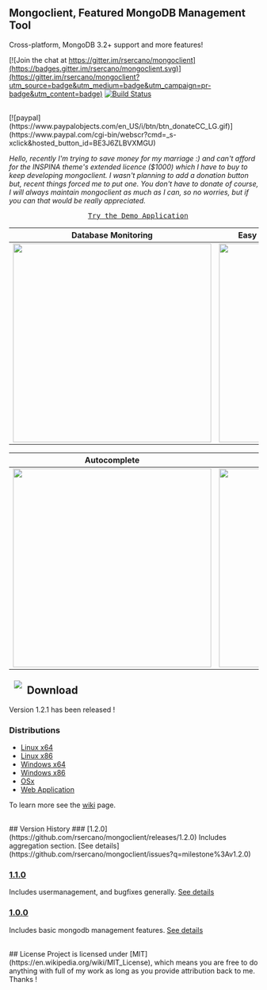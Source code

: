 ## Mongoclient, Featured MongoDB Management Tool
Cross-platform, MongoDB 3.2+ support and more features!

[![Join the chat at https://gitter.im/rsercano/mongoclient](https://badges.gitter.im/rsercano/mongoclient.svg)](https://gitter.im/rsercano/mongoclient?utm_source=badge&utm_medium=badge&utm_campaign=pr-badge&utm_content=badge)                                          [![Build Status](https://travis-ci.org/rsercano/mongoclient.svg?branch=master)](https://travis-ci.org/rsercano/mongoclient)

<br/>
[![paypal](https://www.paypalobjects.com/en_US/i/btn/btn_donateCC_LG.gif)](https://www.paypal.com/cgi-bin/webscr?cmd=_s-xclick&hosted_button_id=BE3J6ZLBVXMGU)

*Hello, recently I'm trying to save money for my marriage :) and can't afford for the INSPINA theme's extended licence ($1000) which I have to buy to keep developing mongoclient. I wasn't planning to add a donation button but, recent things forced me to put one. You don't have to donate of course, I will always maintain mongoclient as much as I can, so no worries, but if you can that would be really appreciated.*

<pre align="center">
  <a href="http://www.mongoclient.com:3000">Try the Demo Application</a>
</pre>

   Database Monitoring     | Easy GridFS, Dump/Restore Management
:-------------------------:|:-------------------------:
<img src="http://mongoclient.com/img/ss/main_view.png" width="400">  | <img src="http://mongoclient.com/img/ss/file.png" width="400">

   Autocomplete     | User Management
:-------------------------:|:-------------------------:
<img src="http://mongoclient.com/img/ss/auto_complete.png" width="400">  | <img src="http://mongoclient.com/img/ss/um.png" width="400">

<a href="http://www.mongoclient.com"><img src="http://www.mongoclient.com/img/logo/head_only_medium.png" align="left" hspace="10" vspace="6"></a>

## Download
Version 1.2.1 has been released ! 

### Distributions

* [Linux x64](https://github.com/rsercano/mongoclient/releases/download/1.2.1/linux-portable-x64.zip)
* [Linux x86](https://github.com/rsercano/mongoclient/releases/download/1.2.1/linux-portable-x86.32-bit.zip)
* [Windows x64](https://github.com/rsercano/mongoclient/releases/download/1.2.1/windows-portable-x64.zip)
* [Windows x86](https://github.com/rsercano/mongoclient/releases/download/1.2.1/windows-portable-x86.32.bit.zip)
* [OSx](https://github.com/rsercano/mongoclient/releases/download/1.2.1/osx-portable.zip)
* [Web Application](https://github.com/rsercano/mongoclient/wiki#31-compile-from-source-browser-edition)

To learn more see the [wiki](https://github.com/rsercano/mongoclient/wiki) page.

<br/>
## Version History
### [1.2.0](https://github.com/rsercano/mongoclient/releases/1.2.0)  
Includes aggregation section. [See details](https://github.com/rsercano/mongoclient/issues?q=milestone%3Av1.2.0)

### [1.1.0](https://github.com/rsercano/mongoclient/releases/1.1.0)  
Includes usermanagement, and bugfixes generally. [See details](https://github.com/rsercano/mongoclient/issues?q=milestone%3Av1.1.0)

### [1.0.0](https://github.com/rsercano/mongoclient/releases/1.0.0)  
Includes basic mongodb management features. [See details](https://github.com/rsercano/mongoclient/issues?q=milestone%3Av1.0.0)

<br/>
## License
Project is licensed under [MIT](https://en.wikipedia.org/wiki/MIT_License), which means you are free to do anything with full of my work as long as you provide attribution back to me. Thanks !
